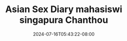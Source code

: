 --- 
title: "Asian Sex Diary mahasiswi singapura Chanthou"
description: "nonton bokeh Asian Sex Diary mahasiswi singapura Chanthou premium    "
date: 2024-07-16T05:43:22-08:00
file_code: "olbodkrblprf"
draft: false
cover: "zznwd8m77xwgmfv3.jpg"
tags: ["Asian", "Sex", "Diary", "mahasiswi", "singapura", "Chanthou", "bokep-indo", "bokep-viral", "bokep-ig"]
length: 2803
fld_id: "1483174"
foldername: "Asian s3x diary Singapore"
categories: ["Asian s3x diary Singapore"]
views: 0
---